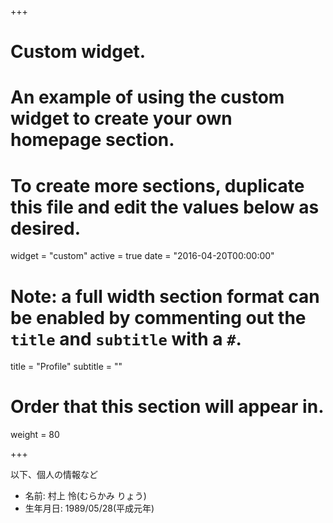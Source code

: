 +++
# Custom widget.
# An example of using the custom widget to create your own homepage section.
# To create more sections, duplicate this file and edit the values below as desired.
widget = "custom"
active = true
date = "2016-04-20T00:00:00"

# Note: a full width section format can be enabled by commenting out the `title` and `subtitle` with a `#`.
title = "Profile"
subtitle = ""

# Order that this section will appear in.
weight = 80

+++

以下、個人の情報など

- 名前: 村上 怜(むらかみ りょう)
- 生年月日: 1989/05/28(平成元年)
